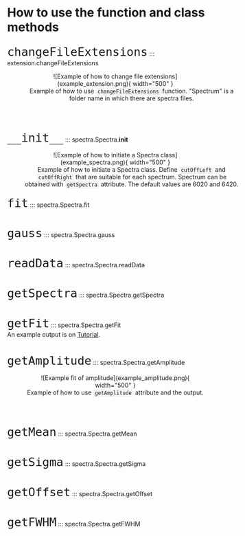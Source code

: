 # How to use the function and class methods

<font size="6">```changeFileExtensions```</font>
::: extension.changeFileExtensions
<br>
<figure markdown style="text-align:center;">
  ![Example of how to change file extensions](example_extension.png){ width="500" }
  <figcaption style="width: 500px; margin: 0 auto; text-align: center;"> Example of how to use <code style="background-color: #f2f2f2; padding: 2px 4px; border-radius: 4px;">changeFileExtensions</code> function. "Spectrum" is a folder name in which there are spectra files.</figcaption>
</figure>
<br><br/>

<font size="6">```__init__```</font>
::: spectra.Spectra.__init__
<br>
<figure markdown style="text-align:center;">
  ![Example of how to initiate a Spectra class](example_spectra.png){ width="500" }
  <figcaption style="width: 500px; margin: 0 auto; text-align: center;"> Example of how to initiate a Spectra class.    
    Define <code style="background-color: #f2f2f2; padding: 2px 4px; border-radius: 4px;">cutOffLeft</code> and <code style="background-color: #f2f2f2; padding: 2px 4px; border-radius: 4px;">cutOffRight</code> that are suitable for each spectrum. Spectrum can be obtained with <code style="background-color: #f2f2f2; padding: 2px 4px; border-radius: 4px;">getSpectra</code> attribute. The default values are 6020 and 6420.
  </figcaption>
</figure>


<font size="6">```fit```</font>
::: spectra.Spectra.fit
<br><br/>

<font size="6">```gauss```</font>
::: spectra.Spectra.gauss
<br><br/>

<font size="6">```readData```</font>
::: spectra.Spectra.readData
<br><br/>

<font size="6">```getSpectra```</font>
::: spectra.Spectra.getSpectra
<br><br/>

<font size="6">```getFit```</font>
::: spectra.Spectra.getFit
<br>
An example output is on [Tutorial](tutorials.md).
<br><br/>

<font size="6">```getAmplitude```</font>
::: spectra.Spectra.getAmplitude
<br>
<figure markdown style="text-align:center;">
  ![Example fit of amplitude](example_amplitude.png){ width="500" }
  <figcaption>Example of how to use <code style="background-color: #f2f2f2; padding: 2px 4px; border-radius: 4px;">getAmplitude</code> attribute and the output.</figcaption>
</figure>
<br><br/>

<font size="6">```getMean```</font>
::: spectra.Spectra.getMean
<br><br/>

<font size="6">```getSigma```</font>
::: spectra.Spectra.getSigma
<br><br/>

<font size="6">```getOffset```</font>
::: spectra.Spectra.getOffset
<br><br/>

<font size="6">```getFWHM```</font>
::: spectra.Spectra.getFWHM
<br><br/>
